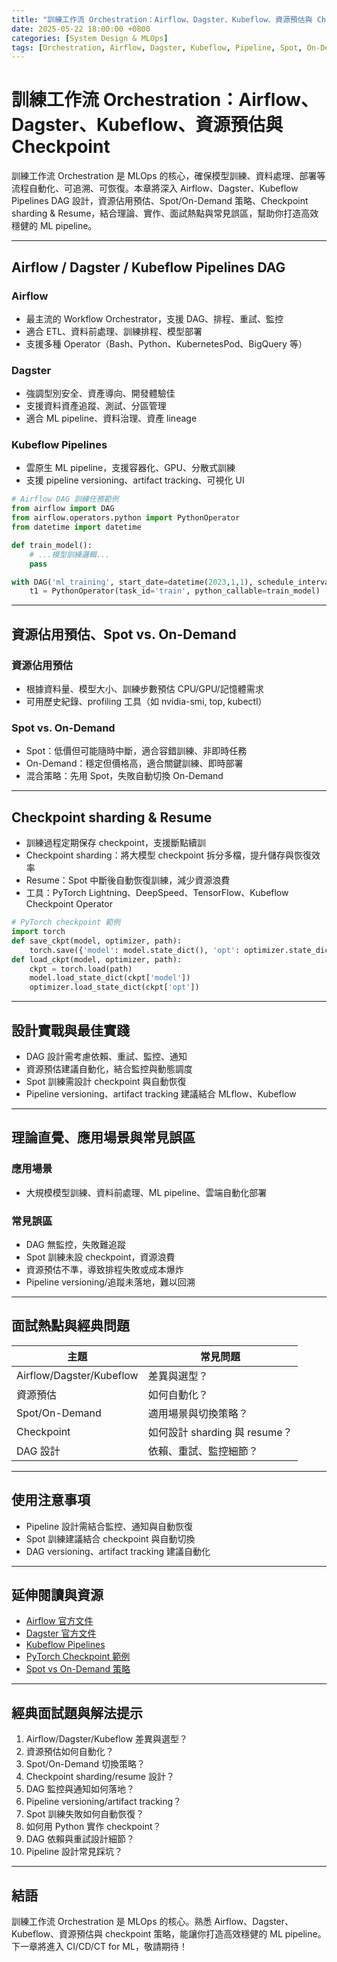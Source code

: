 ```yaml
---
title: "訓練工作流 Orchestration：Airflow、Dagster、Kubeflow、資源預估與 Checkpoint"
date: 2025-05-22 18:00:00 +0800
categories: [System Design & MLOps]
tags: [Orchestration, Airflow, Dagster, Kubeflow, Pipeline, Spot, On-Demand, Checkpoint, Resume]
---
```


# 訓練工作流 Orchestration：Airflow、Dagster、Kubeflow、資源預估與 Checkpoint

訓練工作流 Orchestration 是 MLOps 的核心，確保模型訓練、資料處理、部署等流程自動化、可追溯、可恢復。本章將深入 Airflow、Dagster、Kubeflow Pipelines DAG 設計，資源佔用預估、Spot/On-Demand 策略、Checkpoint sharding & Resume，結合理論、實作、面試熱點與常見誤區，幫助你打造高效穩健的 ML pipeline。

---

## Airflow / Dagster / Kubeflow Pipelines DAG

### Airflow

- 最主流的 Workflow Orchestrator，支援 DAG、排程、重試、監控
- 適合 ETL、資料前處理、訓練排程、模型部署
- 支援多種 Operator（Bash、Python、KubernetesPod、BigQuery 等）

### Dagster

- 強調型別安全、資產導向、開發體驗佳
- 支援資料資產追蹤、測試、分區管理
- 適合 ML pipeline、資料治理、資產 lineage

### Kubeflow Pipelines

- 雲原生 ML pipeline，支援容器化、GPU、分散式訓練
- 支援 pipeline versioning、artifact tracking、可視化 UI

```python
# Airflow DAG 訓練任務範例
from airflow import DAG
from airflow.operators.python import PythonOperator
from datetime import datetime

def train_model():
    # ...模型訓練邏輯...
    pass

with DAG('ml_training', start_date=datetime(2023,1,1), schedule_interval='@daily') as dag:
    t1 = PythonOperator(task_id='train', python_callable=train_model)
```

---

## 資源佔用預估、Spot vs. On-Demand

### 資源佔用預估

- 根據資料量、模型大小、訓練步數預估 CPU/GPU/記憶體需求
- 可用歷史紀錄、profiling 工具（如 nvidia-smi, top, kubectl）

### Spot vs. On-Demand

- Spot：低價但可能隨時中斷，適合容錯訓練、非即時任務
- On-Demand：穩定但價格高，適合關鍵訓練、即時部署
- 混合策略：先用 Spot，失敗自動切換 On-Demand

---

## Checkpoint sharding & Resume

- 訓練過程定期保存 checkpoint，支援斷點續訓
- Checkpoint sharding：將大模型 checkpoint 拆分多檔，提升儲存與恢復效率
- Resume：Spot 中斷後自動恢復訓練，減少資源浪費
- 工具：PyTorch Lightning、DeepSpeed、TensorFlow、Kubeflow Checkpoint Operator

```python
# PyTorch checkpoint 範例
import torch
def save_ckpt(model, optimizer, path):
    torch.save({'model': model.state_dict(), 'opt': optimizer.state_dict()}, path)
def load_ckpt(model, optimizer, path):
    ckpt = torch.load(path)
    model.load_state_dict(ckpt['model'])
    optimizer.load_state_dict(ckpt['opt'])
```

---

## 設計實戰與最佳實踐

- DAG 設計需考慮依賴、重試、監控、通知
- 資源預估建議自動化，結合監控與動態調度
- Spot 訓練需設計 checkpoint 與自動恢復
- Pipeline versioning、artifact tracking 建議結合 MLflow、Kubeflow

---

## 理論直覺、應用場景與常見誤區

### 應用場景

- 大規模模型訓練、資料前處理、ML pipeline、雲端自動化部署

### 常見誤區

- DAG 無監控，失敗難追蹤
- Spot 訓練未設 checkpoint，資源浪費
- 資源預估不準，導致排程失敗或成本爆炸
- Pipeline versioning/追蹤未落地，難以回溯

---

## 面試熱點與經典問題

| 主題                     | 常見問題                      |
| ------------------------ | ----------------------------- |
| Airflow/Dagster/Kubeflow | 差異與選型？                  |
| 資源預估                 | 如何自動化？                  |
| Spot/On-Demand           | 適用場景與切換策略？          |
| Checkpoint               | 如何設計 sharding 與 resume？ |
| DAG 設計                 | 依賴、重試、監控細節？        |

---

## 使用注意事項

* Pipeline 設計需結合監控、通知與自動恢復
* Spot 訓練建議結合 checkpoint 與自動切換
* DAG versioning、artifact tracking 建議自動化

---

## 延伸閱讀與資源

* [Airflow 官方文件](https://airflow.apache.org/docs/)
* [Dagster 官方文件](https://docs.dagster.io/)
* [Kubeflow Pipelines](https://www.kubeflow.org/docs/components/pipelines/)
* [PyTorch Checkpoint 範例](https://pytorch.org/tutorials/beginner/saving_loading_models.html)
* [Spot vs On-Demand 策略](https://aws.amazon.com/ec2/spot/)

---

## 經典面試題與解法提示

1. Airflow/Dagster/Kubeflow 差異與選型？
2. 資源預估如何自動化？
3. Spot/On-Demand 切換策略？
4. Checkpoint sharding/resume 設計？
5. DAG 監控與通知如何落地？
6. Pipeline versioning/artifact tracking？
7. Spot 訓練失敗如何自動恢復？
8. 如何用 Python 實作 checkpoint？
9. DAG 依賴與重試設計細節？
10. Pipeline 設計常見踩坑？

---

## 結語

訓練工作流 Orchestration 是 MLOps 的核心。熟悉 Airflow、Dagster、Kubeflow、資源預估與 checkpoint 策略，能讓你打造高效穩健的 ML pipeline。下一章將進入 CI/CD/CT for ML，敬請期待！
